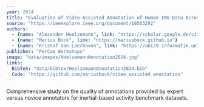 ```yaml
---
year: 2024
title: "Evaluation of Video-Assisted Annotation of Human IMU Data Across Expertise, Datasets, and Tools"
source: "https://ieeexplore.ieee.org/document/10503292"
authors:
  - {name: "Alexander Hoelzemann", link: "https://scholar.google.de/citations?user=cs3xPp4AAAAJ&hl=de"}
  - {name: "Marius Bock", link: "https://mariusbock.github.io"}
  - {name: "Kristof Van Laerhoven", link: "https://ubi29.informatik.uni-siegen.de/usi/team_kvl.html"}
publisher: "PerCom Workshops"
image: "data/images/HoelzemannAnnotation2024.jpg"
links:
  BibTeX: "data/bibtex/HoelzemannAnnotation2024.bib"
  Code: "https://github.com/mariusbock/video_assisted_annotation"
---
```

Comprehensive study on the quality of annotations provided by expert versus novice annotators for inertial-based activity benchmark datasets.